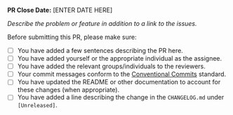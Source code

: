 **PR Close Date:** [ENTER DATE HERE]

_Describe the problem or feature in addition to a link to the issues._

Before submitting this PR, please make sure:

- [ ] You have added a few sentences describing the PR here.
- [ ] You have added yourself or the appropriate individual as the assignee.
- [ ] You have added the relevant groups/individuals to the reviewers.
- [ ] Your commit messages conform to the [Conventional
      Commits](https://www.conventionalcommits.org/en/v1.0.0/) standard.
- [ ] You have updated the README or other documentation to account for these
      changes (when appropriate).
- [ ] You have added a line describing the change in the `CHANGELOG.md` under
      `[Unreleased]`.

<!--

If you are adding new metadata elements, please uncomment this section and
complete the checklist as well:

- [ ] I have added my field definition to the appropriate
  `get_field_descriptions()` method. For example, if you add a field to
  subjects, you should include it in the `get_field_descriptions()` method at
  `crates/ccdi_models/src/metadata/field/description/harmonized/subject.rs`.
- [ ] I have confirmed that my field shows up in the relevant
  `/metadata/fields/<entity>` endpoint. For example. if you add a field to
  subjects, it should show up in the fields listed in the output of the
  `/metadata/fields/subject` endpoint.
- [ ] I have confirmed that my field filters correctly when filtered from the
  root endpoint (`/subject`, `/sample`, etc). For example, if you add the
  `anatomical_site` field to the sample endpoint, make sure that visiting
  `http://localhost:8000/sample?anatomical_site=foobar` works.
- [ ] I have confirmed that my field shows up in the relevant wiki generation
  command. For example. if you add a field to subjects, it should show up in the
  `cargo run --release wiki subject` output.

-->
